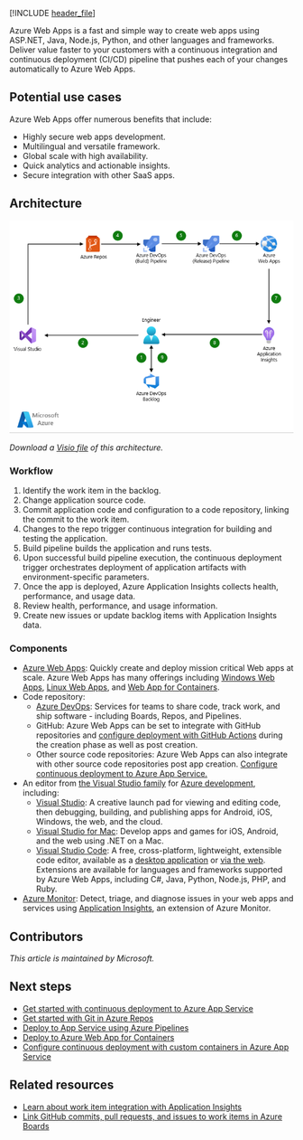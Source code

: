[!INCLUDE [header_file](../../../includes/sol-idea-header.md)]

Azure Web Apps is a fast and simple way to create web apps using ASP.NET, Java, Node.js, Python, and other languages and frameworks. Deliver value faster to your customers with a continuous integration and continuous deployment (CI/CD) pipeline that pushes each of your changes automatically to Azure Web Apps.

## Potential use cases

Azure Web Apps offer numerous benefits that include:

* Highly secure web apps development.
* Multilingual and versatile framework.
* Global scale with high availability.
* Quick analytics and actionable insights.
* Secure integration with other SaaS apps.

## Architecture

![Architecture diagram](../media/azure-devops-cicd-for-azure-web-apps.png)

*Download a [Visio file](https://arch-center.azureedge.net/azure-devops-cicd-for-web-apps.vsdx) of this architecture.*

### Workflow

1. Identify the work item in the backlog.
1. Change application source code.
1. Commit application code and configuration to a code repository, linking the commit to the work item.
1. Changes to the repo trigger continuous integration for building and testing the application.
1. Build pipeline builds the application and runs tests.
1. Upon successful build pipeline execution, the continuous deployment trigger orchestrates deployment of application artifacts with environment-specific parameters.
1. Once the app is deployed, Azure Application Insights collects health, performance, and usage data.
1. Review health, performance, and usage information.
1. Create new issues or update backlog items with Application Insights data.

### Components

* [Azure Web Apps](https://azure.microsoft.com/services/app-service/web): Quickly create and deploy mission critical Web apps at scale. Azure Web Apps has many offerings including [Windows Web Apps](/azure/app-service/overview), [Linux Web Apps](/azure/app-service/overview#app-service-on-linux),  and [Web App for Containers](https://azure.microsoft.com/products/app-service/containers/#overview).
* Code repository:
  * [Azure DevOps](https://azure.microsoft.com/services/devops): Services for teams to share code, track work, and ship software - including Boards, Repos, and Pipelines.
  * GitHub: Azure Web Apps can be set to integrate with GitHub repositories and [configure deployment with GitHub Actions](/azure/app-service/deploy-github-actions) during the creation phase as well as post creation.
  * Other source code repositories: Azure Web Apps can also integrate with other source code repositories post app creation. [Configure continuous deployment to Azure App Service.](/azure/app-service/deploy-continuous-deployment)
* An editor from [the Visual Studio family](https://visualstudio.microsoft.com/) for [Azure development](https://visualstudio.microsoft.com/vs/azure), including:
  * [Visual Studio](https://visualstudio.microsoft.com/vs): A creative launch pad for viewing and editing code, then debugging, building, and publishing apps for Android, iOS, Windows, the web, and the cloud.
  * [Visual Studio for Mac](https://visualstudio.microsoft.com/vs/mac/): Develop apps and games for iOS, Android, and the web using .NET on a Mac.
  * [Visual Studio Code](https://code.visualstudio.com): A free, cross-platform, lightweight, extensible code editor, available as a [desktop application](https://code.visualstudio.com/Download) or [via the web](https://vscode.dev/). Extensions are available for languages and frameworks supported by Azure Web Apps, including C#, Java, Python, Node.js, PHP, and Ruby.
* [Azure Monitor](https://azure.microsoft.com/products/monitor/): Detect, triage, and diagnose issues in your web apps and services using [Application Insights](/azure/azure-monitor/app/app-insights-overview), an extension of Azure Monitor.

## Contributors

*This article is maintained by Microsoft.*

## Next steps

* [Get started with continuous deployment to Azure App Service](/azure/app-service/deploy-continuous-deployment)
* [Get started with Git in Azure Repos](/azure/devops/repos/git/gitquickstart)
* [Deploy to App Service using Azure Pipelines](/azure/app-service/deploy-azure-pipelines)
* [Deploy to Azure Web App for Containers](/azure/devops/pipelines/apps/cd/deploy-docker-webapp)
* [Configure continuous deployment with custom containers in Azure App Service](/azure/app-service/deploy-ci-cd-custom-container)

## Related resources

* [Learn about work item integration with Application Insights](/azure/azure-monitor/app/work-item-integration)
* [Link GitHub commits, pull requests, and issues to work items in Azure Boards](/azure/devops/boards/github/link-to-from-github)
